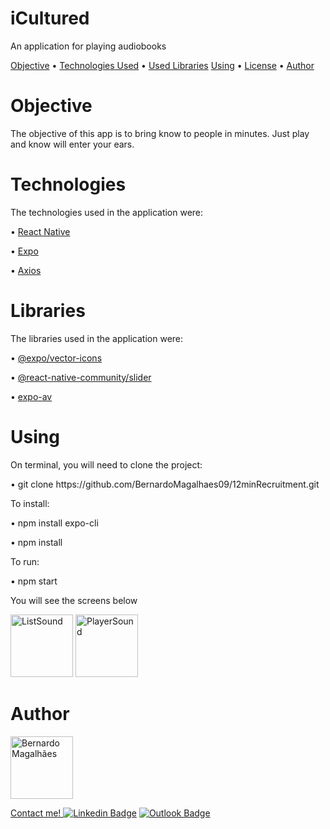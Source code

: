 # iCultured
An application for playing audiobooks

<p>
 <a href="#objective">Objective</a> •
 <a href="#technologies">Technologies Used</a> •
 <a href='#libraries'>Used Libraries</a> 
 <a href="#using">Using</a> • 
 <a href="#license">License</a> • 
 <a href="#author">Author</a>
</p>

# Objective
The objective of this app is to bring know to people in minutes. Just play and know will enter your ears.

# Technologies
<p>The technologies used in the application were:</p>
<p>• <a href="https://reactnative.dev/">React Native</a></p>
<p>• <a href="https://expo.io/">Expo</a></p>
<p>• <a href="https://github.com/axios/axios">Axios</a></p>

# Libraries
<p>The libraries used in the application were:</p>
<p>• <a href="https://docs.expo.io/guides/icons/">@expo/vector-icons</a></p>
<p>• <a href="https://github.com/react-native-community/react-native-slider">@react-native-community/slider</a></p>
<p>• <a href="https://docs.expo.io/versions/latest/sdk/av/">expo-av</a></p>

# Using
<p>On terminal, you will need to clone the project:</p>
<p>• git clone https://github.com/BernardoMagalhaes09/12minRecruitment.git</p>
<p>To install:</p>
<p>• npm install expo-cli </p>
<p>• npm install</p>
<p>To run:</p>
<p>• npm start</p>
<p>You will see the screens below</p>
<p>
<img src="https://i.ibb.co/vDp2cpx/List-Sound.png" width="100px;" alt="ListSound"/>
<img src="https://i.ibb.co/B2sLcLv/Player-Sound.png" width="100px;" alt="PlayerSound"/>
</p>

# Author

<a href="https://www.linkedin.com/in/bernardombsouza/">
 <img style="border-radius: 60;" src="https://media-exp1.licdn.com/dms/image/C5603AQF87_fnVoW-8Q/profile-displayphoto-shrink_400_400/0?e=1603324800&v=beta&t=gnVV2qzctu3h3kmTvLkPEC3-jZ16cgyi9VPBuYNKLiU" width="100px;" alt="Bernardo Magalhães"/>
 <br />

Contact me!
[![Linkedin Badge](https://img.shields.io/badge/-Lucas-blue?style=flat-square&logo=Linkedin&logoColor=white&link=https://www.linkedin.com/in/lucasgassis1/)](https://www.linkedin.com/in/bernardombsouza/) 
[![Outlook Badge](https://img.shields.io/badge/-lucas.assis_@hotmail.com-c14438?style=flat-square&logo=Outlook&logoColor=white&link=mailto:lucas.assis_@hotmail.com)](mailto:bernardombsouza@gmail.com)